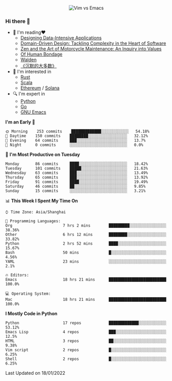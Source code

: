 <p align="center">
    <img src="https://gist.githubusercontent.com/coldnight/e696baffb094e71c96cb302118878eae/raw/40ea5053a6f66cc65f90f437e4173497da225958/banner.gif" alt="Vim vs Emacs" />
</p>

### Hi there 👋

- 📖 I'm reading❤️
    + [Designing Data-Intensive Applications](https://www.oreilly.com/library/view/designing-data-intensive-applications/9781491903063/)
    + [Domain-Driven Design: Tackling Complexity in the Heart of Software](https://www.dddcommunity.org/book/evans_2003/)
    + [Zen and the Art of Motorcycle Maintenance: An Inquiry into Values](https://en.wikipedia.org/wiki/Zen_and_the_Art_of_Motorcycle_Maintenance)
    + [Of Human Bondage](https://en.wikipedia.org/wiki/Of_Human_Bondage)
    + [Walden](https://en.wikipedia.org/wiki/Walden)
    + [《沉默的大多数》](https://en.wikipedia.org/wiki/Silent_majority)
- 🌱 I'm interested in
    + [Rust](https://www.rust-lang.org/)
    + [Scala](https://www.scala-lang.org/)
    + [Ethereum](https://ethereum.org/en/) / [Solana](https://solana.com/)
- 🔍 I'm expert in
    + [Python](https://www.python.org/)
    + [Go](https://go.dev/)
    + [GNU Emacs](https://www.gnu.org/software/emacs/)

<!--START_SECTION:waka-->
**I'm an Early 🐤** 

```text
🌞 Morning    253 commits    █████████████░░░░░░░░░░░░   54.18% 
🌆 Daytime    150 commits    ████████░░░░░░░░░░░░░░░░░   32.12% 
🌃 Evening    64 commits     ███░░░░░░░░░░░░░░░░░░░░░░   13.7% 
🌙 Night      0 commits      ░░░░░░░░░░░░░░░░░░░░░░░░░   0.0%

```
📅 **I'm Most Productive on Tuesday** 

```text
Monday       86 commits     ████░░░░░░░░░░░░░░░░░░░░░   18.42% 
Tuesday      101 commits    █████░░░░░░░░░░░░░░░░░░░░   21.63% 
Wednesday    63 commits     ███░░░░░░░░░░░░░░░░░░░░░░   13.49% 
Thursday     65 commits     ███░░░░░░░░░░░░░░░░░░░░░░   13.92% 
Friday       91 commits     ████░░░░░░░░░░░░░░░░░░░░░   19.49% 
Saturday     46 commits     ██░░░░░░░░░░░░░░░░░░░░░░░   9.85% 
Sunday       15 commits     ░░░░░░░░░░░░░░░░░░░░░░░░░   3.21%

```


📊 **This Week I Spent My Time On** 

```text
⌚︎ Time Zone: Asia/Shanghai

💬 Programming Languages: 
Org                      7 hrs 2 mins        █████████░░░░░░░░░░░░░░░░   38.36% 
Other                    6 hrs 12 mins       ████████░░░░░░░░░░░░░░░░░   33.82% 
Python                   2 hrs 52 mins       ████░░░░░░░░░░░░░░░░░░░░░   15.67% 
Bash                     50 mins             █░░░░░░░░░░░░░░░░░░░░░░░░   4.56% 
YAML                     23 mins             ░░░░░░░░░░░░░░░░░░░░░░░░░   2.1%

🔥 Editors: 
Emacs                    18 hrs 21 mins      █████████████████████████   100.0%

💻 Operating System: 
Mac                      18 hrs 21 mins      █████████████████████████   100.0%

```

**I Mostly Code in Python** 

```text
Python                   17 repos            █████████████░░░░░░░░░░░░   53.12% 
Emacs Lisp               4 repos             ███░░░░░░░░░░░░░░░░░░░░░░   12.5% 
HTML                     3 repos             ██░░░░░░░░░░░░░░░░░░░░░░░   9.38% 
Vim script               2 repos             █░░░░░░░░░░░░░░░░░░░░░░░░   6.25% 
Shell                    2 repos             █░░░░░░░░░░░░░░░░░░░░░░░░   6.25%

```



 Last Updated on 18/01/2022
<!--END_SECTION:waka-->
